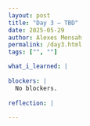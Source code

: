 ```yaml
---
layout: post
title: "Day 3 – TBD"
date: 2025-05-29
author: Alexes Mensah
permalink: /day3.html
tags: ["", ""]

what_i_learned: |
 
blockers: |
  No blockers.
  
reflection: | 
  
---
```

